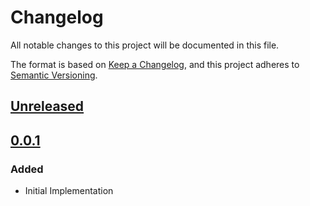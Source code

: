 # Changelog

All notable changes to this project will be documented in this file.

The format is based on [Keep a Changelog](https://keepachangelog.com/en/1.0.0/),
and this project adheres to [Semantic Versioning](https://semver.org/spec/v2.0.0.html).

## [Unreleased]

## [0.0.1]

### Added

- Initial Implementation

<!-- markdown-link-check-disable -->

[unreleased]: https://github.com/mineiros-io/terraform-google-service/compare/v0.0.1...HEAD
[0.0.1]: https://github.com/mineiros-io/terraform-google-service/releases/tag/v0.0.1

<!-- markdown-link-check-disabled -->
